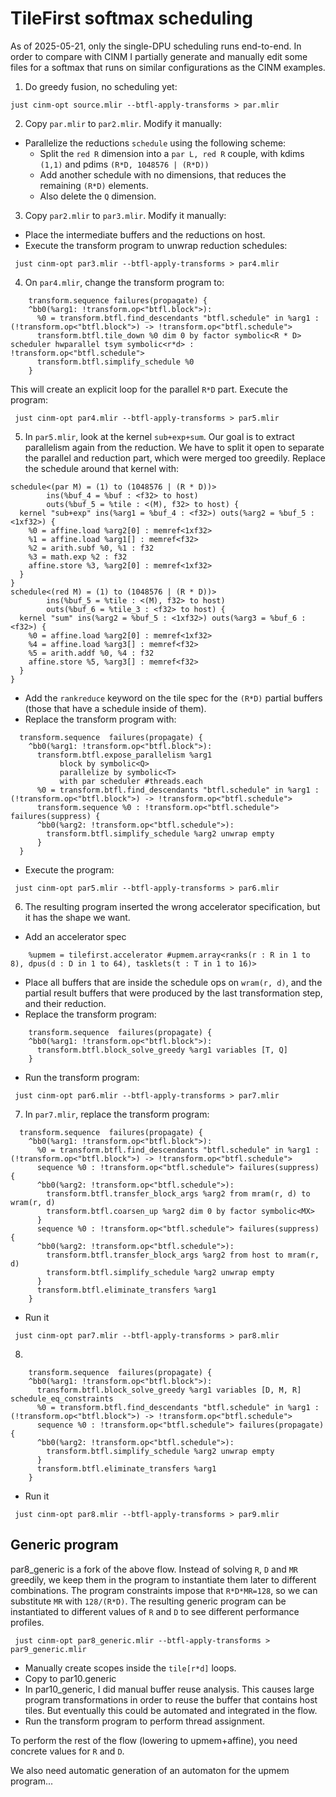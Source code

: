 # TileFirst softmax scheduling

As of 2025-05-21, only the single-DPU scheduling runs end-to-end.
In order to compare with CINM I partially generate and manually edit some files for a softmax that runs on similar configurations as the CINM examples.

1. Do greedy fusion, no scheduling yet:
```shell
just cinm-opt source.mlir --btfl-apply-transforms > par.mlir
```
2. Copy `par.mlir` to `par2.mlir`. Modify it manually:
- Parallelize the reductions `schedule` using the following scheme:
  - Split the `red R` dimension into a `par L, red R` couple, with kdims `(1,1)` and pdims `(R*D, 1048576 | (R*D))`
  - Add another schedule with no dimensions, that reduces the remaining `(R*D)` elements.
  - Also delete the `Q` dimension.
3. Copy `par2.mlir` to `par3.mlir`. Modify it manually:
- Place the intermediate buffers and the reductions on host.
- Execute the transform program to unwrap reduction schedules:
```shell
 just cinm-opt par3.mlir --btfl-apply-transforms > par4.mlir
```
4. On `par4.mlir`, change the transform program to:
```mlir
    transform.sequence failures(propagate) {
    ^bb0(%arg1: !transform.op<"btfl.block">):
      %0 = transform.btfl.find_descendants "btfl.schedule" in %arg1 : (!transform.op<"btfl.block">) -> !transform.op<"btfl.schedule">
      transform.btfl.tile_down %0 dim 0 by factor symbolic<R * D> scheduler hwparallel tsym symbolic<r*d> : !transform.op<"btfl.schedule">
      transform.btfl.simplify_schedule %0
    }
```
This will create an explicit loop for the parallel `R*D` part.
Execute the program:
```shell
 just cinm-opt par4.mlir --btfl-apply-transforms > par5.mlir
```
5. In `par5.mlir`, look at the kernel `sub+exp+sum`. Our goal is to extract parallelism again from 
the reduction. We have to split it open to separate the parallel and reduction part, which were merged
too greedily. Replace the schedule around that kernel with:
```mlir
schedule<(par M) = (1) to (1048576 | (R * D))>
        ins(%buf_4 = %buf : <f32> to host)
        outs(%buf_5 = %tile : <(M), f32> to host) {
  kernel "sub+exp" ins(%arg1 = %buf_4 : <f32>) outs(%arg2 = %buf_5 : <1xf32>) {
    %0 = affine.load %arg2[0] : memref<1xf32>
    %1 = affine.load %arg1[] : memref<f32>
    %2 = arith.subf %0, %1 : f32
    %3 = math.exp %2 : f32
    affine.store %3, %arg2[0] : memref<1xf32>
  }
}
schedule<(red M) = (1) to (1048576 | (R * D))>
        ins(%buf_5 = %tile : <(M), f32> to host)
        outs(%buf_6 = %tile_3 : <f32> to host) {
  kernel "sum" ins(%arg2 = %buf_5 : <1xf32>) outs(%arg3 = %buf_6 : <f32>) {
    %0 = affine.load %arg2[0] : memref<1xf32>
    %4 = affine.load %arg3[] : memref<f32>
    %5 = arith.addf %0, %4 : f32
    affine.store %5, %arg3[] : memref<f32>
  }
}
```
- Add the `rankreduce` keyword on the tile spec for the `(R*D)` partial buffers
(those that have a schedule inside of them).
- Replace the transform program with:
```mlir
  transform.sequence  failures(propagate) {
    ^bb0(%arg1: !transform.op<"btfl.block">):
      transform.btfl.expose_parallelism %arg1 
           block by symbolic<Q>
           parallelize by symbolic<T>
           with par scheduler #threads.each
      %0 = transform.btfl.find_descendants "btfl.schedule" in %arg1 : (!transform.op<"btfl.block">) -> !transform.op<"btfl.schedule">
      transform.sequence %0 : !transform.op<"btfl.schedule"> failures(suppress) {
      ^bb0(%arg2: !transform.op<"btfl.schedule">):
        transform.btfl.simplify_schedule %arg2 unwrap empty
      }
  }
```
- Execute the program:
```shell
 just cinm-opt par5.mlir --btfl-apply-transforms > par6.mlir
```
6. The resulting program inserted the wrong accelerator specification, but it has the shape we want.
- Add an accelerator spec
```mlir
    %upmem = tilefirst.accelerator #upmem.array<ranks(r : R in 1 to 8), dpus(d : D in 1 to 64), tasklets(t : T in 1 to 16)>
```
- Place all buffers that are inside the schedule ops on `wram(r, d)`, and the partial result buffers that were produced by the last transformation step, and their reduction.
- Replace the transform program:
```mlir
    transform.sequence  failures(propagate) {
    ^bb0(%arg1: !transform.op<"btfl.block">):
      transform.btfl.block_solve_greedy %arg1 variables [T, Q]
    }
```
- Run the transform program:
```shell
 just cinm-opt par6.mlir --btfl-apply-transforms > par7.mlir
```
7. In `par7.mlir`, replace the transform program:
```mlir
  transform.sequence  failures(propagate) {
    ^bb0(%arg1: !transform.op<"btfl.block">):
      %0 = transform.btfl.find_descendants "btfl.schedule" in %arg1 : (!transform.op<"btfl.block">) -> !transform.op<"btfl.schedule">
      sequence %0 : !transform.op<"btfl.schedule"> failures(suppress) {
      ^bb0(%arg2: !transform.op<"btfl.schedule">):
        transform.btfl.transfer_block_args %arg2 from mram(r, d) to wram(r, d)
        transform.btfl.coarsen_up %arg2 dim 0 by factor symbolic<MX>
      }
      sequence %0 : !transform.op<"btfl.schedule"> failures(suppress) {
      ^bb0(%arg2: !transform.op<"btfl.schedule">):
        transform.btfl.transfer_block_args %arg2 from host to mram(r, d)
        transform.btfl.simplify_schedule %arg2 unwrap empty
      }
      transform.btfl.eliminate_transfers %arg1
    }
```
- Run it
```shell
 just cinm-opt par7.mlir --btfl-apply-transforms > par8.mlir
```
8.
```mlir
    transform.sequence  failures(propagate) {
    ^bb0(%arg1: !transform.op<"btfl.block">):
      transform.btfl.block_solve_greedy %arg1 variables [D, M, R] schedule_eq_constraints
      %0 = transform.btfl.find_descendants "btfl.schedule" in %arg1 : (!transform.op<"btfl.block">) -> !transform.op<"btfl.schedule">
      sequence %0 : !transform.op<"btfl.schedule"> failures(propagate) {
      ^bb0(%arg2: !transform.op<"btfl.schedule">):
        transform.btfl.simplify_schedule %arg2 unwrap empty
      }
      transform.btfl.eliminate_transfers %arg1
    }
```
- Run it
```shell
 just cinm-opt par8.mlir --btfl-apply-transforms > par9.mlir
```

## Generic program 

par8_generic is a fork of the above flow. Instead of solving `R`, `D` and `MR` greedily, we keep them in the program to instantiate them later to different combinations. The program constraints impose that `R*D*MR=128`, so we can substitute `MR` with `128/(R*D)`. The resulting generic program can be instantiated to different values of `R` and `D` to see different performance profiles.
```shell
 just cinm-opt par8_generic.mlir --btfl-apply-transforms > par9_generic.mlir
```
- Manually create scopes inside the `tile[r*d]` loops.
- Copy to par10.generic
- In par10_generic, I did manual buffer reuse analysis. This causes large program transformations in order to reuse the buffer that contains host tiles. But eventually this could be automated and integrated in the flow.
- Run the transform program to perform thread assignment.

To perform the rest of the flow (lowering to upmem+affine), you need concrete values for `R` and `D`.

We also need automatic generation of an automaton for the upmem program...


